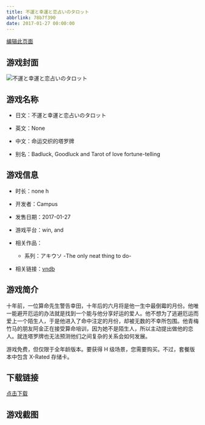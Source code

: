 ```yaml
---
title: 不運と幸運と恋占いのタロット
abbrlink: 78b7f390
date: 2017-01-27 00:00:00
---
```

[编辑此页面](https://github.com/ACG-3/ADV3-source/blob/main/source/_posts/games/%E4%B8%8D%E9%81%8B%E3%81%A8%E5%B9%B8%E9%81%8B%E3%81%A8%E6%81%8B%E5%8D%A0%E3%81%84%E3%81%AE%E3%82%BF%E3%83%AD%E3%83%83%E3%83%88.md)

## 游戏封面

![不運と幸運と恋占いのタロット](https://pan.timero.xyz/d/onedrive/img_lib_001/%E4%B8%8D%E9%81%8B%E3%81%A8%E5%B9%B8%E9%81%8B%E3%81%A8%E6%81%8B%E5%8D%A0%E3%81%84%E3%81%AE%E3%82%BF%E3%83%AD%E3%83%83%E3%83%88_cover.avif)


## 游戏名称

- 日文：不運と幸運と恋占いのタロット
- 英文：None
- 中文：命运交织的塔罗牌

- 别名：Badluck, Goodluck and Tarot of love fortune-telling


## 游戏信息

- 时长：none h
- 开发者：Campus
- 发售日期：2017-01-27
- 游戏平台：win, and
- 相关作品：
   - 系列：アキウソ -The only neat thing to do-

- 相关链接：[vndb](https://vndb.org/v19943)


## 游戏简介

十年前，一位算命先生警告幸田，十年后的六月将是他一生中最倒霉的月份。他唯一能避开厄运的办法就是找到一个能与他分享好运的爱人。他不想为了逃避厄运而爱上一个陌生人，于是他进入了命中注定的月份，却被无数的不幸所包围。他青梅竹马的朋友阿金正在接受算命培训，因为她不是陌生人，所以主动提出做他的恋人。就连塔罗牌也无法预测他们之间复杂的关系会如何发展。



游戏免费，但仅限于全年龄版本。要获得 H 级场景，您需要购买。不过，套餐版本中包含 X-Rated 存储卡。


## 下载链接

[点击下载](https://pan.timero.xyz/onedrive/adv_lib_001/%E4%B8%8D%E9%81%8B%E3%81%A8%E5%B9%B8%E9%81%8B%E3%81%A8%E6%81%8B%E5%8D%A0%E3%81%84%E3%81%AE%E3%82%BF%E3%83%AD%E3%83%83%E3%83%88)


## 游戏截图


